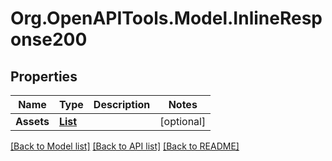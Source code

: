 # Org.OpenAPITools.Model.InlineResponse200
## Properties

Name | Type | Description | Notes
------------ | ------------- | ------------- | -------------
**Assets** | [**List<Asset>**](Asset.md) |  | [optional] 

[[Back to Model list]](../README.md#documentation-for-models) [[Back to API list]](../README.md#documentation-for-api-endpoints) [[Back to README]](../README.md)

